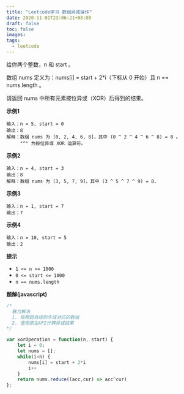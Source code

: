 ```yaml
---
title: "Leetcode学习 数组异或操作"
date: 2020-11-01T23:06:21+08:00
draft: false
toc: false
images:
tags: 
  - leetcode
---
```


给你两个整数，n 和 start 。

数组 nums 定义为：nums[i] = start + 2*i（下标从 0 开始）且 n == nums.length 。

请返回 nums 中所有元素按位异或（XOR）后得到的结果。

**示例1**

```
输入：n = 5, start = 0
输出：8
解释：数组 nums 为 [0, 2, 4, 6, 8]，其中 (0 ^ 2 ^ 4 ^ 6 ^ 8) = 8 。
     "^" 为按位异或 XOR 运算符。
```

**示例2**

```
输入：n = 4, start = 3
输出：8
解释：数组 nums 为 [3, 5, 7, 9]，其中 (3 ^ 5 ^ 7 ^ 9) = 8.
```

**示例3**

```
输入：n = 1, start = 7
输出：7
```

**示例4**

```
输入：n = 10, start = 5
输出：2
```

**提示**

* ```1 <= n <= 1000```
* ```0 <= start <= 1000```
* ```n == nums.length```

**题解(javascript)**

```js
/*
  暴力解法
  1. 按照题目规则生成对应的数组
  2. 使用原生API计算异或结果
*/

var xorOperation = function(n, start) {
    let i = 0;
    let nums = [];
    while(i<n) {
        nums[i] = start + 2*i
        i++
    }
    return nums.reduce((acc,cur) => acc^cur)
};
```